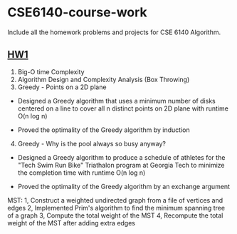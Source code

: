 # CSE6140-course-work
Include all the homework problems and projects for CSE 6140 Algorithm. 

## [HW1](https://github.com/sliao7/CSE6140-Algorithm-course-work/blob/master/HW1/report.pdf)
1. Big-O time Complexity
2. Algorithm Design and Complexity Analysis (Box Throwing)
3. Greedy - Points on a 2D plane

* Designed a Greedy algorithm that uses a minimum number of disks centered on a line to cover all n distinct points on 2D plane with runtime O(n log n)

* Proved the optimality of the Greedy algorithm by induction

4. Greedy - Why is the pool always so busy anyway?

* Designed a Greedy algorithm to produce a schedule of athletes for the "Tech Swim Run Bike" Triathalon program at Georgia Tech to minimize the completion time with runtime O(n log n)

* Proved the optimality of the Greedy algorithm by an exchange argument

MST: 
1, Construct a weighted undirected graph from a file of vertices and edges
2, Implemented Prim's algorithm to find the minimum spanning tree of a graph
3, Compute the total weight of the MST
4, Recompute the total weight of the MST after adding extra edges
